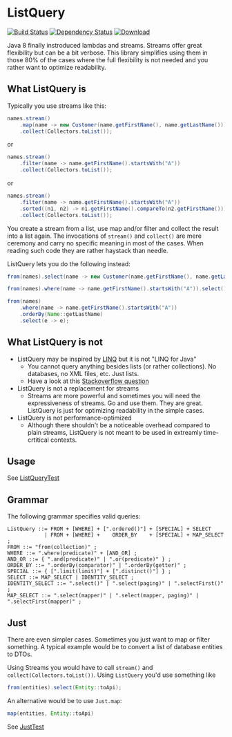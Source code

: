 # ListQuery
[![Build Status](https://travis-ci.org/crehn/list-query.svg?branch=master)](https://travis-ci.org/crehn/list-query)
[![Dependency Status](https://www.versioneye.com/user/projects/57a59d126725bd470b300341//badge.svg?style=flat-square)](https://www.versioneye.com/user/projects/57a59d126725bd470b300341/)
[ ![Download](https://api.bintray.com/packages/crehn/maven/list-query/images/download.svg) ](https://bintray.com/crehn/maven/list-query/_latestVersion)

Java 8 finally instroduced lambdas and streams. Streams offer great flexibility but can be a bit verbose. This library simplifies using them in those 80% of the cases where the full flexibility is not needed and you rather want to optimize readability.

## What ListQuery is

Typically you use streams like this:

```Java
names.stream()
    .map(name -> new Customer(name.getFirstName(), name.getLastName()))
    .collect(Collectors.toList());
```
or
```Java
names.stream()
    .filter(name -> name.getFirstName().startsWith("A"))
    .collect(Collectors.toList());
```
or
```Java
names.stream()
    .filter(name -> name.getFirstName().startsWith("A"))
    .sorted((n1, n2) -> n1.getFirstName().compareTo(n2.getFirstName()))
    .collect(Collectors.toList());
```

You create a stream from a list, use map and/or filter and collect the result into a list again. The invocations of `stream()` and `collect()` are mere ceremony and carry no specific meaning in most of the cases. When reading such code they are rather haystack than needle.

ListQuery lets you do the following instead:
```Java
from(names).select(name -> new Customer(name.getFirstName(), name.getLastName()));
```
```Java
from(names).where(name -> name.getFirstName().startsWith("A")).select();
```
```Java
from(names)
    .where(name -> name.getFirstName().startsWith("A"))
    .orderBy(Name::getLastName)
    .select(e -> e);
```

## What ListQuery is not

* ListQuery may be inspired by [LINQ](https://en.wikipedia.org/wiki/Language_Integrated_Query) but it is not "LINQ for Java"
    * You cannot query anything besides lists (or rather collections). No databases, no XML files, etc. Just lists.
    * Have a look at this [Stackoverflow question](http://stackoverflow.com/questions/1217228/what-is-the-java-equivalent-for-linq)
* ListQuery is not a replacement for streams
    * Streams are more powerful and sometimes you will need the expressiveness of streams. Go and use them. They are great. ListQuery is just for optimizing readability in the simple cases.
* ListQuery is not performance-optimized
    * Although there shouldn't be a noticeable overhead compared to plain streams, ListQuery is not meant to be used in extreamly time-crtitical contexts.

## Usage

See [ListQueryTest](/src/test/java/com/github/crehn/listquery/ListQueryTest.java)

## Grammar

The following grammar specifies valid queries:

```
ListQuery ::= FROM + [WHERE] + [".ordered()"] + [SPECIAL] + SELECT                          
            | FROM + [WHERE] +    ORDER_BY    + [SPECIAL] + MAP_SELECT ;                    
FROM ::= "from(collection)" ;                                                               
WHERE ::= ".where(predicate)" + [AND_OR] ;                                                  
AND_OR ::= { ".and(predicate)" | ".or(predicate)" } ;                                       
ORDER_BY ::= ".orderBy(comparator)" | ".orderBy(getter)" ;                                  
SPECIAL ::= { [".limit(limit)"] + [".distinct()"] } ;                                       
SELECT ::= MAP_SELECT | IDENTITY_SELECT ;                                                   
IDENTITY_SELECT ::= ".select()" | ".select(paging)" | ".selectFirst()" ;                    
MAP_SELECT ::= ".select(mapper)" | ".select(mapper, paging)" | ".selectFirst(mapper)" ;     
```

## Just

There are even simpler cases. Sometimes you just want to map or filter something. A typical example would be to convert a list of database entities to DTOs. 

Using Streams you would have to call `stream()` and `collect(Collectors.toList())`. Using `ListQuery` you'd use something like
```Java
from(entities).select(Entity::toApi);
```

An alternative would be to use `Just.map`:
```Java
map(entities, Entity::toApi)
```

See [JustTest](/src/test/java/com/github/crehn/listquery/JustTest.java)
